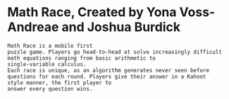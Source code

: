 # Math Race, Created by Yona Voss-Andreae and Joshua Burdick

```
Math Race is a mobile first
puzzle game. Players go head-to-head at solve increasingly difficult
math equations ranging from basic arithmetic to
single-variable calculus.
Each race is unique, as an algorithm generates never seen before
questions for each round. Players give their answer in a Kahoot
style manner, the first player to
answer every question wins.
```
